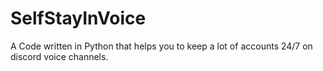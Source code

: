 # SelfStayInVoice
 A Code written in Python that helps you to keep a lot of accounts 24/7 on discord voice channels.
